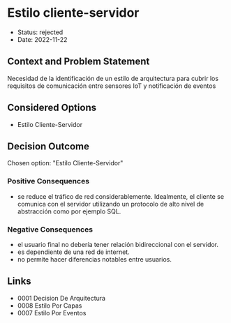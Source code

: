 # Estilo cliente-servidor

* Status: rejected
* Date: 2022-11-22

## Context and Problem Statement

Necesidad de la identificación de un estilo de arquitectura para cubrir los requisitos de comunicación entre sensores IoT y notificación de eventos

## Considered Options

* Estilo Cliente-Servidor

## Decision Outcome

Chosen option: "Estilo Cliente-Servidor"

### Positive Consequences

* se reduce el tráfico de red considerablemente. Idealmente, el cliente se comunica con el servidor utilizando un protocolo de alto nivel de abstracción como por ejemplo SQL.

### Negative Consequences

* el usuario final no debería tener relación bidireccional con el servidor.
* es dependiente de una red de internet.
* no permite hacer diferencias notables entre usuarios.

## Links

* 0001 Decision De Arquitectura
* 0008 Estilo Por Capas
* 0007 Estilo Por Eventos
